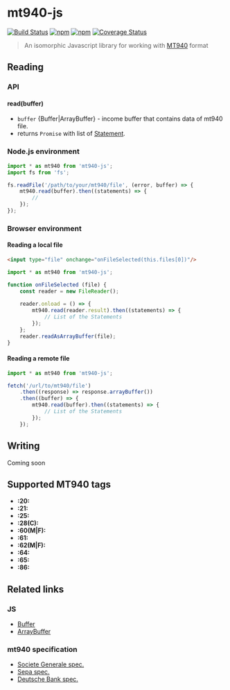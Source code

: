 # mt940-js
[![Build Status](https://secure.travis-ci.org/webschik/mt940-js.png?branch=master)](https://travis-ci.org/webschik/mt940-js)
[![npm](https://img.shields.io/npm/dm/mt940-js.svg)](https://www.npmjs.com/package/mt940-js)
[![npm](https://img.shields.io/npm/l/mt940-js.svg)](https://www.npmjs.com/package/mt940-js)
[![Coverage Status](https://coveralls.io/repos/github/webschik/mt940-js/badge.svg?branch=master)](https://coveralls.io/github/webschik/mt940-js?branch=master)

> An isomorphic Javascript library for working with [MT940](#related-links) format

## Reading
### API
#### read(buffer)
* `buffer` {Buffer|ArrayBuffer} - income buffer that contains data of mt940 file.
* returns `Promise` with list of [Statement](src/typings.ts#L40).

### Node.js environment
````js
import * as mt940 from 'mt940-js';
import fs from 'fs';

fs.readFile('/path/to/your/mt940/file', (error, buffer) => {
    mt940.read(buffer).then((statements) => {
        //
    });
});
````

### Browser environment
#### Reading a local file
````html
<input type="file" onchange="onFileSelected(this.files[0])"/>
````
````js
import * as mt940 from 'mt940-js';

function onFileSelected (file) {
    const reader = new FileReader();
    
    reader.onload = () => {
        mt940.read(reader.result).then((statements) => {
            // List of the Statements
        });
    };
    reader.readAsArrayBuffer(file);
}
````
#### Reading a remote file
````js
import * as mt940 from 'mt940-js';

fetch('/url/to/mt940/file')
    .then((response) => response.arrayBuffer())
    .then((buffer) => {
        mt940.read(buffer).then((statements) => {
            // List of the Statements
        });
    });
````

## Writing
Coming soon

## Supported MT940 tags
* **:20:**
* **:21:**
* **:25:**
* **:28(C):**
* **:60(M|F):**
* **:61:**
* **:62(M|F):**
* **:64:**
* **:65:**
* **:86:**

## Related links
### JS
* [Buffer](https://nodejs.org/api/buffer.html)
* [ArrayBuffer](https://developer.mozilla.org/en/docs/Web/JavaScript/Reference/Global_Objects/ArrayBuffer)

### mt940 specification
* [Societe Generale spec.](https://web.archive.org/web/20160725042101/http://www.societegenerale.rs/fileadmin/template/main/pdf/SGS%20MT940.pdf)
* [Sepa spec.](http://www.sepaforcorporates.com/swift-for-corporates/account-statement-mt940-file-format-overview/)
* [Deutsche Bank spec.](https://deutschebank.nl/nl/docs/MT94042_EN.pdf)